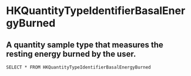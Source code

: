 # HKQuantityTypeIdentifierBasalEnergyBurned
## A quantity sample type that measures the resting energy burned by the user.
```HKQuantityTypeIdentifierBasalEnergyBurned
SELECT * FROM HKQuantityTypeIdentifierBasalEnergyBurned
```
